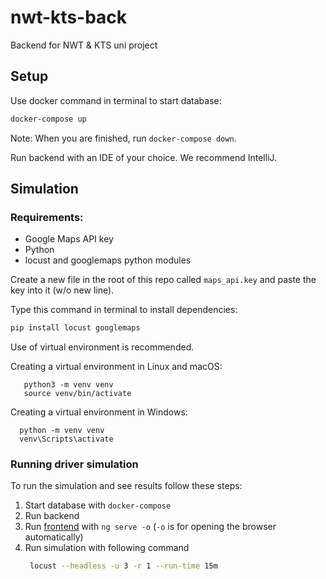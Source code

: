 # nwt-kts-back
Backend for NWT &amp; KTS uni project

## Setup
Use docker command in terminal to start database:
```sh
docker-compose up
```
Note: When you are finished, run `docker-compose down`.

Run backend with an IDE of your choice. We recommend IntelliJ.


## Simulation
### Requirements:
- Google Maps API key
- Python
- locust and googlemaps python modules

Create a new file in the root of this repo called `maps_api.key` and paste the key into it (w/o new line).

Type this command in terminal to install dependencies:
```sh
pip install locust googlemaps
```
Use of virtual environment is recommended.

Creating a virtual environment in Linux and macOS:
```shell
   python3 -m venv venv
   source venv/bin/activate
```

Creating a virtual environment in Windows:
```shell
  python -m venv venv
  venv\Scripts\activate
```

### Running driver simulation
To run the simulation and see results follow these steps:
1. Start database with `docker-compose`
2. Run backend
3. Run [frontend](https://github.com/therealtgd/nwt-kts-front) with `ng serve -o` (`-o` is for opening the browser automatically)
4. Run simulation with following command
   ```sh
    locust --headless -u 3 -r 1 --run-time 15m
   ```